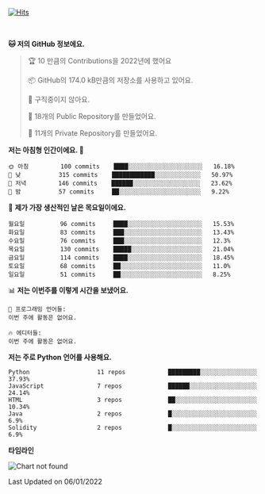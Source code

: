 [![Hits](https://hits.seeyoufarm.com/api/count/incr/badge.svg?url=https%3A%2F%2Fgithub.com%2FSoohan-Park&count_bg=%23000000&title_bg=%23828282&icon=gradle.svg&icon_color=%23FFFFFF&title=Visited&edge_flat=false)](https://hits.seeyoufarm.com)  

<br/>

<!--START_SECTION:waka-->
**🐱 저의 GitHub 정보에요.** 

> 🏆 10 만큼의 Contributions을 2022년에 했어요
 > 
> 📦 GitHub의 174.0 kB만큼의 저장소를 사용하고 있어요. 
 > 
> 🚫 구직중이지 않아요.
 > 
> 📜 18개의 Public Repository를 만들었어요. 
 > 
> 🔑 11개의 Private Repository를 만들었어요.  
 > 
**저는 아침형 인간이에요. 🐤** 

```text
🌞 아침         100 commits    ████░░░░░░░░░░░░░░░░░░░░░   16.18% 
🌆 낮　         315 commits    ████████████░░░░░░░░░░░░░   50.97% 
🌃 저녁         146 commits    ██████░░░░░░░░░░░░░░░░░░░   23.62% 
🌙 밤　         57 commits     ██░░░░░░░░░░░░░░░░░░░░░░░   9.22%

```
📅 **제가 가장 생산적인 날은 목요일이에요.** 

```text
월요일          96 commits     ████░░░░░░░░░░░░░░░░░░░░░   15.53% 
화요일          83 commits     ███░░░░░░░░░░░░░░░░░░░░░░   13.43% 
수요일          76 commits     ███░░░░░░░░░░░░░░░░░░░░░░   12.3% 
목요일          130 commits    █████░░░░░░░░░░░░░░░░░░░░   21.04% 
금요일          114 commits    ████░░░░░░░░░░░░░░░░░░░░░   18.45% 
토요일          68 commits     ██░░░░░░░░░░░░░░░░░░░░░░░   11.0% 
일요일          51 commits     ██░░░░░░░░░░░░░░░░░░░░░░░   8.25%

```


📊 **저는 이번주를 이렇게 시간을 보냈어요.** 

```text
💬 프로그래밍 언어들: 
이번 주에 활동은 없어요.

🔥 에디터들: 
이번 주에 활동은 없어요.

```

**저는 주로 Python 언어를 사용해요.** 

```text
Python                   11 repos            █████████░░░░░░░░░░░░░░░░   37.93% 
JavaScript               7 repos             ██████░░░░░░░░░░░░░░░░░░░   24.14% 
HTML                     3 repos             ██░░░░░░░░░░░░░░░░░░░░░░░   10.34% 
Java                     2 repos             █░░░░░░░░░░░░░░░░░░░░░░░░   6.9% 
Solidity                 2 repos             █░░░░░░░░░░░░░░░░░░░░░░░░   6.9%

```


**타임라인**

![Chart not found](https://raw.githubusercontent.com/Soohan-Park/Soohan-Park/master/charts/bar_graph.png) 


 Last Updated on 06/01/2022
<!--END_SECTION:waka-->
